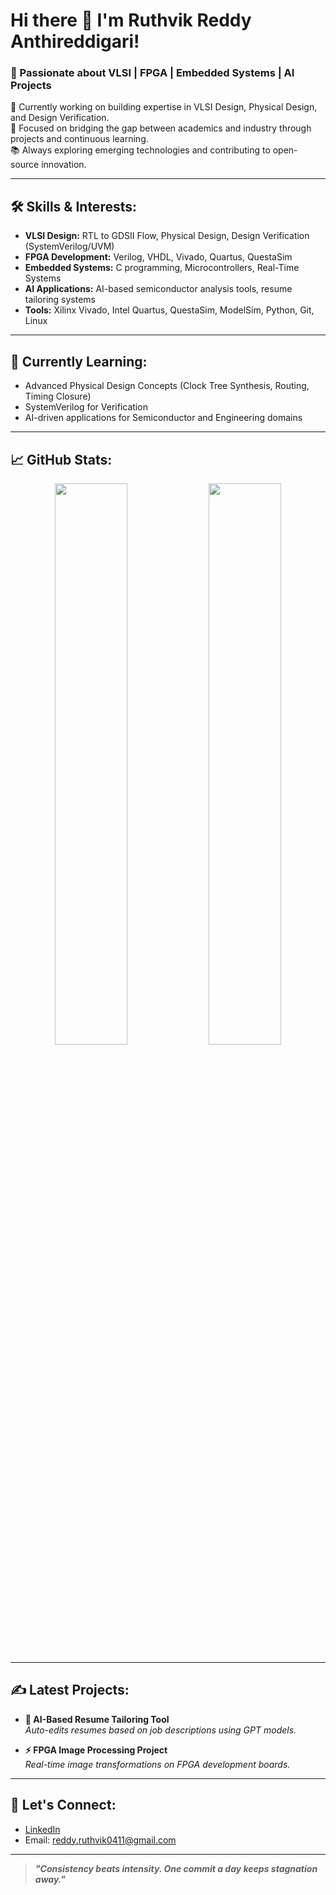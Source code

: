 # Hi there 👋 I'm Ruthvik Reddy Anthireddigari!

### 🚀 Passionate about VLSI | FPGA | Embedded Systems | AI Projects  
🔭 Currently working on building expertise in VLSI Design, Physical Design, and Design Verification.  
🎯 Focused on bridging the gap between academics and industry through projects and continuous learning.  
📚 Always exploring emerging technologies and contributing to open-source innovation.

---

## 🛠️ Skills & Interests:
- **VLSI Design:** RTL to GDSII Flow, Physical Design, Design Verification (SystemVerilog/UVM)
- **FPGA Development:** Verilog, VHDL, Vivado, Quartus, QuestaSim
- **Embedded Systems:** C programming, Microcontrollers, Real-Time Systems
- **AI Applications:** AI-based semiconductor analysis tools, resume tailoring systems
- **Tools:** Xilinx Vivado, Intel Quartus, QuestaSim, ModelSim, Python, Git, Linux

---

## 🌱 Currently Learning:
- Advanced Physical Design Concepts (Clock Tree Synthesis, Routing, Timing Closure)
- SystemVerilog for Verification
- AI-driven applications for Semiconductor and Engineering domains

---

## 📈 GitHub Stats:
<p align="center">
  <img src="https://github-readme-stats.vercel.app/api?username=Ruthvik-reddy-A&show_icons=true&theme=radical" width="48%" />
  <img src="https://github-readme-streak-stats.herokuapp.com/?user=Ruthvik-reddy-A&theme=radical" width="48%" />
</p>

---

## ✍️ Latest Projects:
- **🧠 AI-Based Resume Tailoring Tool**  
  _Auto-edits resumes based on job descriptions using GPT models._  


- **⚡ FPGA Image Processing Project**  
  _Real-time image transformations on FPGA development boards._

---

## 🤝 Let's Connect:
- [LinkedIn](https://www.linkedin.com/in/ruthvik-reddy-a-8354301a2/)
- Email: reddy.ruthvik0411@gmail.com

---

> **_"Consistency beats intensity. One commit a day keeps stagnation away."_**

